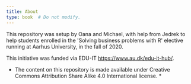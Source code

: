 ```yaml
---
title: About
type: book  # Do not modify.
---
```


This repository was setup by Oana and Michael, with help from Jedrek to help students enrolled in the 'Solving business problems with R' elective running at Aarhus University, in the fall of 2020. 

This initiative was funded via EDU-IT https://www.au.dk/edu-it-hub/. 

* The content on this repository is made available under Creative Commons Attribution Share Alike 4.0 International license. *




